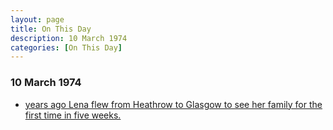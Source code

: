 ```yaml
---
layout: page
title: On This Day
description: 10 March 1974
categories: [On This Day]
---
```


### 10 March 1974
* [<span id="age"></span> years ago Lena flew from Heathrow to Glasgow to see her family for the first time in five weeks.](/private%20life/1974/03/10/heathrow-to-glasgow.html)

<!-- Script for calculating number of years ago -->
<script>
var dob = '19740310';
var year = Number(dob.substr(0, 4));
var month = Number(dob.substr(4, 2)) - 1;
var day = Number(dob.substr(6, 2));
var today = new Date();
var age = today.getFullYear() - year;
if (today.getMonth() < month || (today.getMonth() == month && today.getDate() < day)) {
  age--;
}
document.getElementById("age").innerHTML=age;
</script>


